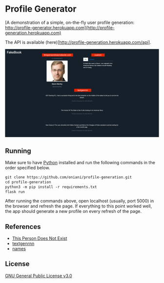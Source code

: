# Profile Generator

[A demonstration of a simple, on-the-fly user profile generation:
http://profile-generator.herokuapp.com](http://profile-generation.herokuapp.com)

The API is available (here)[http://profile-generation.herokuapp.com/api].

![Generated Profile](./demo/generated-profile.png)

## Running

Make sure to have [Python](https://www.python.org/) installed and run the
following commands in the order specified below.

```{sh}
git clone https://github.com/oniani/profile-generation.git
cd profile-generation
python3 -m pip install -r requirements.txt
flask run
```

After running the commands above, open localhost (usually, port 5000) in the
browser and refresh the page. If everything to this point worked well, the app
should generate a new profile on every refresh of the page.

## References

- [This Person Does Not Exist](https://thispersondoesnotexist.com/)
- [textgenrnn](https://github.com/minimaxir/textgenrnn)
- [names](https://github.com/treyhunner/names)

## License

[GNU General Public License v3.0](LICENSE)
